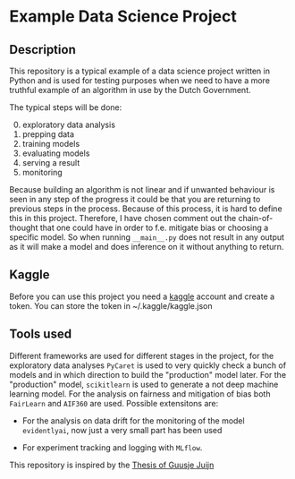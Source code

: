 # Example Data Science Project

## Description

This repository is a typical example of a data science project written in Python and is used for testing purposes when
we need to have a more truthful example of an algorithm in use by the Dutch Government.

The typical steps will be done:

0. exploratory data analysis
1. prepping data
2. training models
3. evaluating models
4. serving a result
5. monitoring

Because building an algorithm is not linear and if unwanted behaviour is seen in any step of the progress it could be
that you are returning to previous steps in the process. Because of this process, it is hard to define this in this
project. Therefore, I have chosen comment out the chain-of-thought that one could have in order to f.e. mitigate bias
or choosing a specific model. So when running `__main__.py` does not result in any output as it will make a model and
does inference on it without anything to return.

## Kaggle

Before you can use this project you need a [kaggle](https://www.kaggle.com/) account and create a token. You
can store the token in ~/.kaggle/kaggle.json

## Tools used

Different frameworks are used for different stages in the project, for the exploratory data analyses `PyCaret` is used to
very quickly check a bunch of models and in which direction to build the "production" model later. For the "production"
model, `scikitlearn` is used to generate a not deep machine learning model. For the analysis on fairness and mitigation
of bias both `FairLearn` and `AIF360` are used. Possible extensitons are:

- For the analysis on data drift for the monitoring of the model `evidentlyai`, now just a very small part has been used

- For experiment tracking and logging with `MLflow`.

This repository is inspired by the
[Thesis of Guusje Juijn](https://studenttheses.uu.nl/bitstream/handle/20.500.12932/43868/Thesis%20Guusje%20Final%20Version.pdf?sequence=1&isAllowed=y)

